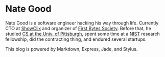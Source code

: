 # Nate Good

Nate Good is a software engineer hacking his way through life.
Currently CTO at [ShowClix](http://www.showclix.com) and
organizer of [First Bytes Society](http://firstbytes.org).
Before that, he studied [CS at the Univ. of Pittsburgh](http://cs.pitt.edu), spent some time
at a [NIST](http://nist.gov) research fellowship, did the contracting thing, and endured several startups.

This blog is powered by Markdown, Express, Jade, and Stylus.
